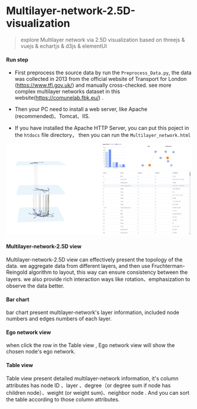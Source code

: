 # Multilayer-network-2.5D-visualization
> explore Multilayer network via 2.5D visualization based on threejs &amp; vuejs &amp; echartjs &amp; d3js &amp; elementUI

#### Run step

+ First  preprocess the source data by run the `Preprocess_Data.py`, the data was collected in 2013 from the official website of Transport for London (<https://www.tfl.gov.uk/>) and manually cross-checked. see more complex multilayer networks dataset in this website(https://comunelab.fbk.eu/) .
+ Then your PC need to install a web server, like Apache (recommended)、Tomcat、IIS.

+ If you have installed the Apache HTTP Server, you can put this poject in the `htdocs`  file directory， then you can run the `Multilayer_network.html`

<img src="pic/01.png" alt="image" style="zoom: 50%;" />

#### Multilayer-network-2.5D view

Multilayer-network-2.5D view can effectively present the topology of the data. we aggregate data from different layers, and then use Fruchterman-Reingold algorithm to layout, this way can ensure consistency between the layers. we also provide rich interaction ways like rotation、emphasization to observe the data better.

#### Bar chart

bar chart present multilayer-network's layer information, included node numbers and edges numbers of each layer.

#### Ego network view 

when click the row in the Table view , Ego network view will show the chosen node's ego network. 

#### Table view 

Table view present detailed multilayer-network information, it's column attributes has node ID 、layer 、degree（or degree sum if node has children node）、weight (or weight sum)、neighbor node . And you can sort the table according to those column attributes.
